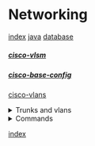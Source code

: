 # Networking
[index](index.md)
[java](java.md)
[database](database.md)


##### [cisco-vlsm](cisco-vlsm.md)  </br>


##### [cisco-base-config](cisco-base-config.md) </br>

[cisco-vlans](cisco-vlans.md)







<details> <summary>Trunks and vlans</summary>

* vLans are basically groups of ports on the same switch that are logically separated into groups.
* ISL - Inter Switch Link trunks.
    + tag all traffic going through the trunk with a vLan ID allowing multiple vLans to use one cable. 
    + trunk is used to connect multiple switches with multiple vLans while keeping traffic separated.
* 802.1q Trunk
    + Native vLans have Un-tagged traffic for security to stop "spoofed tag attacks". 



New Command | what it does
------------|-------------
vlan 33 | creates or edits a vlan
(config-vlan)# name bleh | names a vlan bleh
do sh vlan brief | shows vlan
(config-if)switchport trunk encapsulation dot1q | sets the trunk mode to the modern 802.1q.
(config-if)switchport nonegotiate | disables the trunk mode legacy compatability
(config-if)switchport mode trunk | sets the interface as a trunk, doesn't work on layer 3 switch
(config-if)switchport access vlan 33 | Allows the interface to access vlan 33
(config-if)switchport trunk allowed vlan 33,44,55,63 | allow vlans to cross the trunk link
(config-if)switchport trunk native vlan 888 | sets the native vlan
(config-if)do sh int trunk | shows useful information about the trunk



</summary> </details>

<details> <summary>Commands </summary>

#### Command Modes
   prompt       |   Name of mode     | purpose
----------------|--------------------|------------
Router>         | user exec mode     | the first mode used at login, few privs
Router#         | priv exec mode     | do basic things like ping, ssh, and set the system clock
Router(config)# | global config mode | the mode used to edit most settings on routers or switches
Router(config-line)#| line config mode | sub mode within global, used to edit ssh  and console connections 
Router(config-if)#  | interface config | sub mode within gloabl, used to edit interfaces



#### Priv Exec Mode

  command                 |  purpose 
--------------------------|---------
show running-config       | show the configuration running in ram
copy run start            | save the current running configuration as the startup configuration
config t                  | enter global config mode
reload                    | restart the device
clock set 07:13:00 October 15 2022 | purpose is self evident
ping                      | network troubleshooting
tracert                   | network troubleshooting
ssh 92.168.1.100          |  remote access


#### Global Config Mode
  command                 |  purpose 
--------------------------|---------
line vty 0 15 | enter line config mode to edit ssh
line con 0 | enter line config mode 
interface gigabitEthernet 0/0/0 | enter interface config mode
hostname R1 | sets the hostname of the device
banner motd "no unauthorized access is allowed" | sets the motd
enable password class | sets password  'class" for restricting access to priv exec mode
enable secret class | sets encrypted password 'class' for restricting access to priv exec
service password-encryption | sets encryption on all passwords


#### Line Config Mode
  command                 |  purpose 
--------------------------|---------
password cisco | enter the terminal
login | enter for configuration
transport input ssh | allows remote access on this vty

#### Interface Config Mode
  command                 |  purpose 
--------------------------|---------
interface g0/0/0          | configure interface on router 
interface vlan1 | configure interface on switch
ip address 192.168.1.1 255.255.255.0 | configure ipv6 addresses on switches or routers
ipv6 add 2001:db8:224:0::1/64 | configure ipv6 addresses on routers
no shutdown               | turn on the interface



</summary> </details>










[index](index.md)





